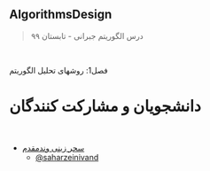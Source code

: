 ## AlgorithmsDesign

> درس الگوریتم جبرانی - تابستان ۹۹


<br>

فصل1: روشهای تحلیل الگوریتم



# دانشجویان و مشارکت کنندگان

<br>

+ [سحر زینی وندمقدم]( https://saharzeinivand.github.io/)  
  - [@saharzeinivand](https://github.com/saharzeinivand)
